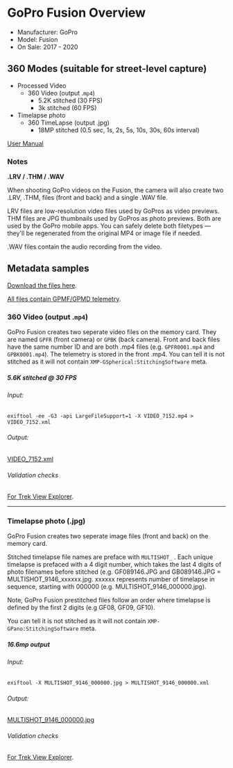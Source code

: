 # GoPro Fusion Overview

* Manufacturer: GoPro
* Model: Fusion
* On Sale: 2017 - 2020

## 360 Modes (suitable for street-level capture)

* Processed Video
	* 360 Video (output .`mp4`)
		* 5.2K stitched (30 FPS)
		* 3k stitched (60 FPS)
* Timelapse photo
	* 360 TimeLapse (output .jpg)
		* 18MP stitched (0.5 sec, 1s, 2s, 5s, 10s, 30s, 60s interval)

[User Manual](/Fusion_UM_ENG_REVC.pdf)

### Notes

**.LRV / .THM / .WAV**

When shooting GoPro videos on the Fusion, the camera will also create two .LRV, .THM, files (front and back) and a single .WAV file.

LRV files are low-resolution video files used by GoPros as video previews. THM files are JPG thumbnails used by GoPros as photo previews. Both are used by the GoPro mobile apps. You can safely delete both filetypes — they'll be regenerated from the original MP4 or image file if needed.

.WAV files contain the audio recording from the video.

## Metadata samples

[Download the files here](https://drive.google.com/drive/folders/1QaNr-cfUT4lBYxVoBVe98q_-WH6NAd31?usp=sharing).

[All files contain GPMF/GPMD telemetry](https://github.com/gopro/gpmf-parser).

### 360 Video (output .`mp4`)

GoPro Fusion creates two seperate video files on the memory card. They are named `GPFR` (front camera) or `GPBK` (back camera). Front and back files have the same number ID and are both .mp4 files (e.g. `GPFR0001.mp4` and `GPBK0001.mp4`). The telemetry is stored in the front .mp4. You can tell it is not stitched as it will not contain `XMP-GSpherical:StitchingSoftware` meta.

##### 5.6K stitched @ 30 FPS

###### Input:

```
exiftool -ee -G3 -api LargeFileSupport=1 -X VIDEO_7152.mp4 > VIDEO_7152.xml
```

###### Output:

[VIDEO_7152.xml](/VIDEO_7152.xml)

###### Validation checks

[For Trek View Explorer](/explorer.md).

---

### Timelapse photo (.jpg)

GoPro Fusion creates two seperate image files (front and back) on the memory card. 

Stitched timelapse file names are preface with `MULTISHOT_` . Each unique timelapse is prefaced with a 4 digit number, which takes the last 4 digits of photo filenames before stitched (e.g. GF089146.JPG and GB089146.JPG = MULTISHOT_9146_xxxxxx.jpg. xxxxxx represents number of timelapse in sequence, starting with 000000 (e.g. MULTISHOT_9146_000000.jpg).

Note, GoPro Fusion prestitched files follow an order where timelapse is defined by the first 2 digits (e.g GF08, GF09, GF10).

You can tell it is not stitched as it will not contain `XMP-GPano:StitchingSoftware` meta.

##### 16.6mp output

###### Input:

```
exiftool -X MULTISHOT_9146_000000.jpg > MULTISHOT_9146_000000.xml
```

###### Output:

[MULTISHOT_9146_000000.jpg](/MULTISHOT_9146_000000.xml)

###### Validation checks

[For Trek View Explorer](/explorer.md).